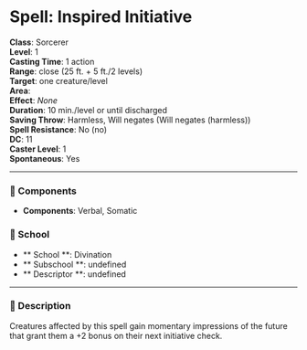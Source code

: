 
# Spell: Inspired Initiative
**Class**: Sorcerer  
**Level**: 1  
**Casting Time**: 1 action  
**Range**: close (25 ft. + 5 ft./2 levels)  
**Target**: one creature/level  
**Area**:   
**Effect**: _None_  
**Duration**: 10 min./level or until discharged  
**Saving Throw**: Harmless, Will negates (Will negates (harmless))  
**Spell Resistance**: No (no)  
**DC**: 11  
**Caster Level**: 1  
**Spontaneous**: Yes

---

### 🔮 Components
- **Components**: Verbal, Somatic

### 🏫 School
- ** School **: Divination
- ** Subschool **: undefined
- ** Descriptor **: undefined
---

### 📜 Description
Creatures affected by this spell gain momentary impressions of the future that grant them a +2 bonus on their next initiative check.

